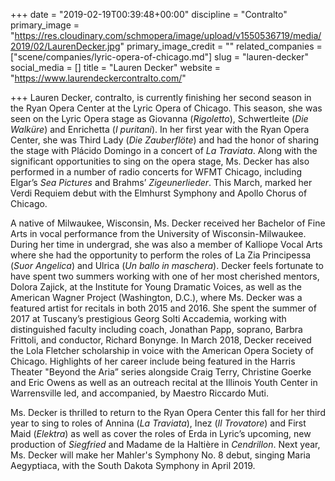 +++
date = "2019-02-19T00:39:48+00:00"
discipline = "Contralto"
primary_image = "https://res.cloudinary.com/schmopera/image/upload/v1550536719/media/2019/02/LaurenDecker.jpg"
primary_image_credit = ""
related_companies = ["scene/companies/lyric-opera-of-chicago.md"]
slug = "lauren-decker"
social_media = []
title = "Lauren Decker"
website = "https://www.laurendeckercontralto.com/"

+++
Lauren Decker, contralto, is currently finishing her second season in the Ryan Opera Center at the Lyric Opera of Chicago. This season, she was seen on the Lyric Opera stage as Giovanna (_Rigoletto_), Schwertleite (_Die Walküre_) and Enrichetta (_I puritani_). In her first year with the Ryan Opera Center, she was Third Lady (_Die Zauberflöte_) and had the honor of sharing the stage with Plácido Domingo in a concert of _La Traviata_. Along with the significant opportunities to sing on the opera stage, Ms. Decker has also performed in a number of radio concerts for WFMT Chicago, including Elgar’s _Sea Pictures_ and Brahms’ _Zigeunerlieder_. This March, marked her Verdi Requiem debut with the Elmhurst Symphony and Apollo Chorus of Chicago.

A native of Milwaukee, Wisconsin, Ms. Decker received her Bachelor of Fine Arts in vocal performance from the University of Wisconsin-Milwaukee. During her time in undergrad, she was also a member of Kalliope Vocal Arts where she had the opportunity to perform the roles of La Zia Principessa (_Suor Angelica_) and Ulrica (_Un ballo in maschera_). Decker feels fortunate to have spent two summers working with one of her most cherished mentors, Dolora Zajick, at the Institute for Young Dramatic Voices, as well as the American Wagner Project (Washington, D.C.), where Ms. Decker was a featured artist for recitals in both 2015 and 2016. She spent the summer of 2017 at Tuscany’s prestigious Georg Solti Accademia, working with distinguished faculty including coach, Jonathan Papp, soprano, Barbra Frittoli, and conductor, Richard Bonynge. In March 2018, Decker received the Lola Fletcher scholarship in voice with the American Opera Society of Chicago. Highlights of her career include being featured in the Harris Theater "Beyond the Aria” series alongside Craig Terry, Christine Goerke and Eric Owens as well as an outreach recital at the Illinois Youth Center in Warrensville led, and accompanied, by Maestro Riccardo Muti.

Ms. Decker is thrilled to return to the Ryan Opera Center this fall for her third year to sing to roles of Annina (_La Traviata_), Inez (_Il Trovatore_) and First Maid (_Elektra_) as well as cover the roles of Erda in Lyric’s upcoming, new production of _Siegfried_ and Madame de la Haltière in _Cendrillon_. Next year, Ms. Decker will make her Mahler's Symphony No. 8 debut, singing Maria Aegyptiaca, with the South Dakota Symphony in April 2019.